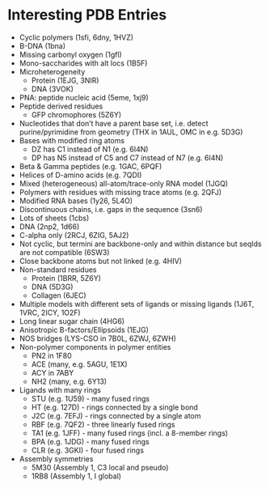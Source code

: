 # Interesting PDB Entries

* Cyclic polymers (1sfi, 6dny, 1HVZ)
* B-DNA (1bna)
* Missing carbonyl oxygen (1gfl)
* Mono-saccharides with alt locs (1B5F)
* Microheterogeneity
    * Protein (1EJG, 3NIR)
    * DNA (3VOK)
* PNA: peptide nucleic acid (5eme, 1xj9)
* Peptide derived residues
    * GFP chromophores (5Z6Y)
* Nucleotides that don’t have a parent base set, i.e. detect purine/pyrimidine from geometry (THX in 1AUL, OMC in e.g. 5D3G)
* Bases with modified ring atoms
    * DZ has C1 instead of N1 (e.g. 6I4N)
    * DP has N5 instead of C5 and C7 instead of N7 (e.g. 6I4N)
* Beta & Gamma peptides (e.g. 1GAC, 6PQF)
* Helices of D-amino acids (e.g. 7QDI)
* Mixed (heterogeneous) all-atom/trace-only RNA model (1JGQ)
* Polymers with residues with missing trace atoms (e.g. 2QFJ)
* Modified RNA bases (1y26, 5L4O)
* Discontinuous chains, i.e. gaps in the sequence (3sn6)
* Lots of sheets (1cbs)
* DNA (2np2, 1d66)
* C-alpha only (2RCJ, 6ZIG, 5AJ2)
* Not cyclic, but termini are backbone-only and within distance but seqIds are not compatible (6SW3)
* Close backbone atoms but not linked (e.g. 4HIV)
* Non-standard residues
    * Protein (1BRR, 5Z6Y)
    * DNA (5D3G)
    * Collagen (6JEC)
* Multiple models with different sets of ligands or missing ligands (1J6T, 1VRC, 2ICY, 1O2F)
* Long linear sugar chain (4HG6)
* Anisotropic B-factors/Ellipsoids (1EJG)
* NOS bridges (LYS-CSO in 7B0L, 6ZWJ, 6ZWH)
* Non-polymer components in polymer entities
    * PN2 in 1F80
    * ACE (many, e.g. 5AGU, 1E1X)
    * ACY in 7ABY
    * NH2 (many, e.g. 6Y13)
* Ligands with many rings
    * STU (e.g. 1U59) - many fused rings
    * HT (e.g. 127D) - rings connected by a single bond
    * J2C (e.g. 7EFJ) - rings connected by a single atom
    * RBF (e.g. 7QF2) - three linearly fused rings
    * TA1 (e.g. 1JFF) - many fused rings (incl. a 8-member rings)
    * BPA (e.g. 1JDG) - many fused rings
    * CLR (e.g. 3GKI) - four fused rings
* Assembly symmetries
    * 5M30 (Assembly 1, C3 local and pseudo)
    * 1RB8 (Assembly 1, I global)